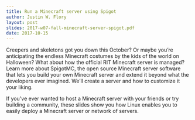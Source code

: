 ```yaml
---
title: Run a Minecraft server using Spigot
author: Justin W. Flory
layout: post
slides: 2017-w07-fall-minecraft-server-spigot.pdf
date: 2017-10-15
---
```


Creepers and skeletons got you down this October? Or maybe you’re anticipating the endless Minecraft costumes by the kids of the world on Halloween? What about how the official RIT Minecraft server is managed? Learn more about SpigotMC, the open source Minecraft server software that lets you build your own Minecraft server and extend it beyond what the developers ever imagined. We’ll create a server and how to customize it your liking.

If you've ever wanted to host a Minecraft server with your friends or try building a community, these slides show you how Linux enables you to easily deploy a Minecraft server or network of servers.
